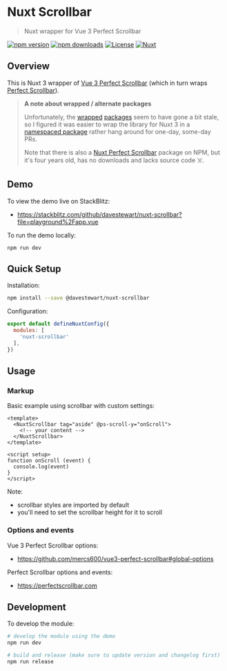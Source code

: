 # Nuxt Scrollbar

> Nuxt wrapper for Vue 3 Perfect Scrollbar

[![npm version][npm-version-src]][npm-version-href]
[![npm downloads][npm-downloads-src]][npm-downloads-href]
[![License][license-src]][license-href]
[![Nuxt][nuxt-src]][nuxt-href]

## Overview

This is Nuxt 3 wrapper of [Vue 3 Perfect Scrollbar](https://www.npmjs.com/package/vue3-perfect-scrollbar) (which in turn wraps [Perfect Scrollbar](https://www.npmjs.com/package/perfect-scrollbar)).

> **A note about wrapped / alternate packages**
> 
> Unfortunately, the [wrapped](https://github.com/mercs600/vue3-perfect-scrollbar/issues) [packages](https://github.com/mdbootstrap/perfect-scrollbar/issues) seem to have gone a bit stale, so I figured it was easier to wrap the library for Nuxt 3 in a [namespaced package](https://www.npmjs.com/package/@davestewart/nuxt-scrollbar) rather hang around for one-day, some-day PRs.
> 
> Note that there is also a [Nuxt Perfect Scrollbar](https://www.npmjs.com/package/nuxt-perfect-scrollbar) package on NPM, but it's four years old, has no downloads and lacks source code ☠️. 

## Demo

To view the demo live on StackBlitz:

- https://stackblitz.com/github/davestewart/nuxt-scrollbar?file=playground%2Fapp.vue

To run the demo locally:

```
npm run dev
```

## Quick Setup

Installation:

```bash
npm install --save @davestewart/nuxt-scrollbar
```

Configuration:

```js
export default defineNuxtConfig({
  modules: [
    'nuxt-scrollbar'
  ],
})
```

## Usage

### Markup

Basic example using scrollbar with custom settings:

```vue
<template>
  <NuxtScrollbar tag="aside" @ps-scroll-y="onScroll">
    <!-- your content -->
  </NuxtScrollbar>
</template>

<script setup>
function onScroll (event) {
  console.log(event)
}
</script>
```

Note:

- scrollbar styles are imported by default
- you'll need to set the scrollbar height for it to scroll

### Options and events

Vue 3 Perfect Scrollbar options:

- https://github.com/mercs600/vue3-perfect-scrollbar#global-options

Perfect Scrollbar options and events:

- https://perfectscrollbar.com

## Development

To develop the module:

```bash
# develop the module using the demo
npm run dev

# build and release (make sure to update version and changelog first)
npm run release
```

<!-- Badges -->
[npm-version-src]: https://img.shields.io/npm/v/nuxt-scrollbar/latest.svg?style=flat&colorA=18181B&colorB=28CF8D
[npm-version-href]: https://npmjs.com/package/nuxt-scrollbar

[npm-downloads-src]: https://img.shields.io/npm/dm/nuxt-scrollbar.svg?style=flat&colorA=18181B&colorB=28CF8D
[npm-downloads-href]: https://npmjs.com/package/nuxt-scrollbar

[license-src]: https://img.shields.io/npm/l/nuxt-scrollbar.svg?style=flat&colorA=18181B&colorB=28CF8D
[license-href]: https://npmjs.com/package/nuxt-scrollbar

[nuxt-src]: https://img.shields.io/badge/Nuxt-18181B?logo=nuxt.js
[nuxt-href]: https://nuxt.com
